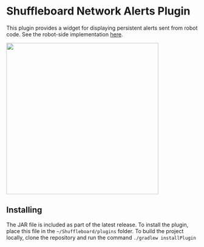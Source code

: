 # Shuffleboard Network Alerts Plugin
This plugin provides a widget for displaying persistent alerts sent from robot code. See the robot-side implementation [here](https://github.com/Mechanical-Advantage/RobotCode2023/blob/main/src/main/java/frc/robot/util/Alert.java).

<img src="https://raw.githubusercontent.com/Mechanical-Advantage/NetworkAlerts/main/example.png" width="400px">

## Installing
The JAR file is included as part of the latest release. To install the plugin, place this file in the `~/Shuffleboard/plugins` folder. To build the project locally, clone the repository and run the command `./gradlew installPlugin`
